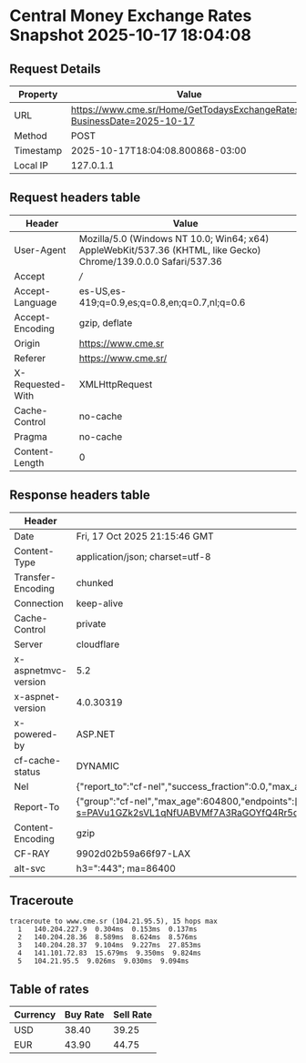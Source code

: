 # Central Money Exchange Rates Snapshot 2025-10-17 18:04:08
## Request Details

| Property | Value |
|----------|-------|
| URL | https://www.cme.sr/Home/GetTodaysExchangeRates/?BusinessDate=2025-10-17 |
| Method | POST |
| Timestamp | 2025-10-17T18:04:08.800868-03:00 |
| Local IP | 127.0.1.1 |
    
## Request headers table

| Header | Value |
|--------|-------|
| User-Agent | Mozilla/5.0 (Windows NT 10.0; Win64; x64) AppleWebKit/537.36 (KHTML, like Gecko) Chrome/139.0.0.0 Safari/537.36 |
| Accept | */* |
| Accept-Language | es-US,es-419;q=0.9,es;q=0.8,en;q=0.7,nl;q=0.6 |
| Accept-Encoding | gzip, deflate |
| Origin | https://www.cme.sr |
| Referer | https://www.cme.sr/ |
| X-Requested-With | XMLHttpRequest |
| Cache-Control | no-cache |
| Pragma | no-cache |
| Content-Length | 0 |

    
## Response headers table
| Header | Value |
|--------|-------|
| Date | Fri, 17 Oct 2025 21:15:46 GMT |
| Content-Type | application/json; charset=utf-8 |
| Transfer-Encoding | chunked |
| Connection | keep-alive |
| Cache-Control | private |
| Server | cloudflare |
| x-aspnetmvc-version | 5.2 |
| x-aspnet-version | 4.0.30319 |
| x-powered-by | ASP.NET |
| cf-cache-status | DYNAMIC |
| Nel | {"report_to":"cf-nel","success_fraction":0.0,"max_age":604800} |
| Report-To | {"group":"cf-nel","max_age":604800,"endpoints":[{"url":"https://a.nel.cloudflare.com/report/v4?s=PAVu1GZk2sVL1qNfUABVMf7A3RaGOYfQ4Rr5dyq1c4HwmTkOS8I5y%2Fuim9nkXBbzgZqaNw1uNUJPYZcSH5ao2LXWGq2blG7nVqk%3D"}]} |
| Content-Encoding | gzip |
| CF-RAY | 9902d02b59a66f97-LAX |
| alt-svc | h3=":443"; ma=86400 |

## Traceroute 

```
traceroute to www.cme.sr (104.21.95.5), 15 hops max
  1   140.204.227.9  0.304ms  0.153ms  0.137ms 
  2   140.204.28.36  8.589ms  8.624ms  8.576ms 
  3   140.204.28.37  9.104ms  9.227ms  27.853ms 
  4   141.101.72.83  15.679ms  9.350ms  9.824ms 
  5   104.21.95.5  9.026ms  9.030ms  9.094ms 

```


## Table of rates

| Currency | Buy Rate | Sell Rate |
|----------|----------|-----------|
| USD | 38.40 | 39.25 |
| EUR | 43.90 | 44.75 |
